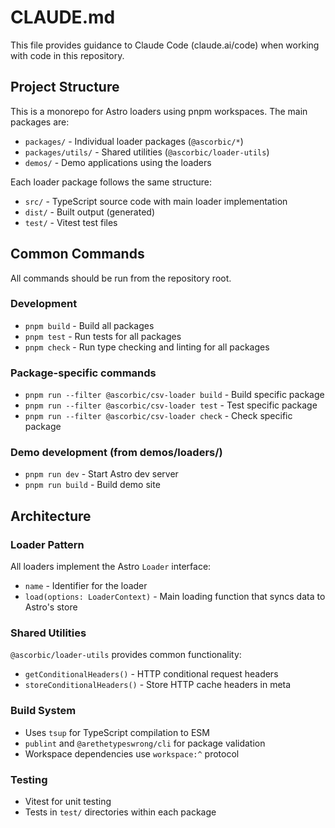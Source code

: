 # CLAUDE.md

This file provides guidance to Claude Code (claude.ai/code) when working with code in this repository.

## Project Structure

This is a monorepo for Astro loaders using pnpm workspaces. The main packages are:

- `packages/` - Individual loader packages (`@ascorbic/*`)
- `packages/utils/` - Shared utilities (`@ascorbic/loader-utils`)
- `demos/` - Demo applications using the loaders

Each loader package follows the same structure:

- `src/` - TypeScript source code with main loader implementation
- `dist/` - Built output (generated)
- `test/` - Vitest test files

## Common Commands

All commands should be run from the repository root.

### Development

- `pnpm build` - Build all packages
- `pnpm test` - Run tests for all packages
- `pnpm check` - Run type checking and linting for all packages

### Package-specific commands

- `pnpm run --filter @ascorbic/csv-loader build` - Build specific package
- `pnpm run --filter @ascorbic/csv-loader test` - Test specific package
- `pnpm run --filter @ascorbic/csv-loader check` - Check specific package

### Demo development (from demos/loaders/)

- `pnpm run dev` - Start Astro dev server
- `pnpm run build` - Build demo site

## Architecture

### Loader Pattern

All loaders implement the Astro `Loader` interface:

- `name` - Identifier for the loader
- `load(options: LoaderContext)` - Main loading function that syncs data to Astro's store

### Shared Utilities

`@ascorbic/loader-utils` provides common functionality:

- `getConditionalHeaders()` - HTTP conditional request headers
- `storeConditionalHeaders()` - Store HTTP cache headers in meta

### Build System

- Uses `tsup` for TypeScript compilation to ESM
- `publint` and `@arethetypeswrong/cli` for package validation
- Workspace dependencies use `workspace:^` protocol

### Testing

- Vitest for unit testing
- Tests in `test/` directories within each package
